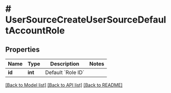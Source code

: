 # # UserSourceCreateUserSourceDefaultAccountRole

## Properties

Name | Type | Description | Notes
------------ | ------------- | ------------- | -------------
**id** | **int** | Default &#x60;Role ID&#x60; |

[[Back to Model list]](../../README.md#models) [[Back to API list]](../../README.md#endpoints) [[Back to README]](../../README.md)
